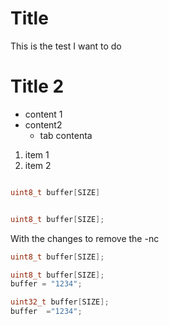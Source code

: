 # Title
This is the test I want to do

# Title 2
* content 1
* content2
  * tab contenta

1. item 1
2. item 2


```c

uint8_t buffer[SIZE]

```


```c

uint8_t buffer[SIZE];

```

With the changes to remove the -nc

```c
uint8_t buffer[SIZE];
```

```c
uint8_t buffer[SIZE];
buffer = "1234";
```

```c
uint32_t buffer[SIZE];
buffer  ="1234";
``` 
